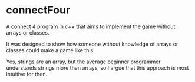 # connectFour
A connect 4 program in c++ that aims to implement the game without arrays or classes.

It was designed to show how someone without knowledge of arrays or classes could make a game like this.

Yes, strings are an array, but the average beginner programmer understands strings more than arrays, so I argue that this approach is most intuitive for then.
